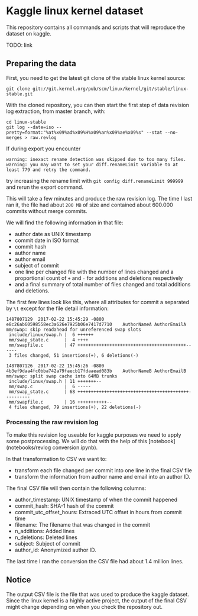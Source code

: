 # Kaggle linux kernel dataset

This repository contains all commands and scripts that will reproduce the dataset on kaggle.

TODO: link

## Preparing the data

First, you need to get the latest git clone of the stable linux kernel source:

`git clone git://git.kernel.org/pub/scm/linux/kernel/git/stable/linux-stable.git`

With the cloned repository, you can then start the first step of data revision log extraction, from master branch, with:

```
cd linux-stable
git log --date=iso --pretty=format:"%at%x09%ad%x09%H%x09%an%x09%ae%x09%s" --stat --no-merges > raw.revlog
```

If during export you encounter

```
warning: inexact rename detection was skipped due to too many files.
warning: you may want to set your diff.renameLimit variable to at least 779 and retry the command.
```

try increasing the rename limit with `git config diff.renameLimit 999999` and rerun the export command.

This will take a few minutes and produce the raw revision log. The time I last ran it, the file had about `200 MB` of size and contained
about 600.000 commits without merge commits.

We will find the following information in that file:

* author date as UNIX timestamp
* commit date in ISO format
* commit hash
* author name
* author email
* subject of commit
* one line per changed file with the number of lines changed and a proportional count of `+` and `-` for additions and deletions respectively
* and a final summary of total number of files changed and total additions and deletions.

The first few lines look like this, where all attributes for commit a separated by `\t` except for the file detail information:

```
1487807129	2017-02-22 15:45:29 -0800	e8c26ab60598558ec3a626e7925b06e7417d7710	AuthorNameA	AuthorEmailA	mm/swap: skip readahead for unreferenced swap slots
 include/linux/swap.h |  6 ++++++
 mm/swap_state.c      |  4 ++++
 mm/swapfile.c        | 47 +++++++++++++++++++++++++++++++++++++++++------
 3 files changed, 51 insertions(+), 6 deletions(-)

1487807126	2017-02-22 15:45:26 -0800	4b3ef9daa4fc0bba742a79faecb17fdaaead083b	AuthorNameB	AuthorEmailB	mm/swap: split swap cache into 64MB trunks
 include/linux/swap.h | 11 +++++++--
 mm/swap.c            |  6 -----
 mm/swap_state.c      | 68 ++++++++++++++++++++++++++++++++++++++++++----------
 mm/swapfile.c        | 16 +++++++++++--
 4 files changed, 79 insertions(+), 22 deletions(-)
```

### Processing the raw revision log

To make this revision log useable for kaggle purposes we need to apply some postprocessing. We will do that with the help of this [notebook](notebooks/revlog conversion.ipynb).

In that transformation to CSV we want to:

* transform each file changed per commit into one line in the final CSV file
* transform the information from author name and email into an author ID.

The final CSV file will then contain the following columns:

* author_timestamp: UNIX timestamp of when the commit happened
* commit_hash: SHA-1 hash of the commit
* commit_utc_offset_hours: Extraced UTC offset in hours from commit time
* filename: The filename that was changed in the commit
* n_additions: Added lines
* n_deletions: Deleted lines
* subject: Subject of commit
* author_id: Anonymized author ID.

The last time I ran the conversion the CSV file had about 1.4 million lines.

## Notice

The output CSV file is the file that was used to produce the kaggle dataset. Since the linux kernel is a highly active project, the output of the final CSV might change depending on when you check the repository out.
